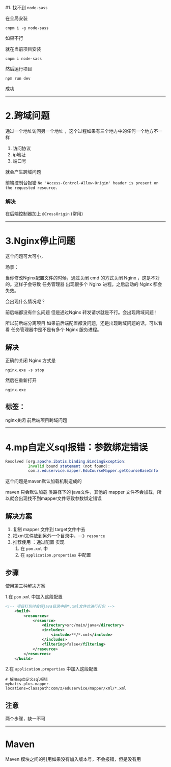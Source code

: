 #1. 找不到 `node-sass`

在全局安装

```shell
cnpm i -g node-sass
```

如果不行

就在当前项目安装

```shell
cnpm i node-sass
```

然后运行项目

```shell
npm run dev
```

成功



---



# 2.跨域问题

通过一个地址访问另一个地址 ，这个过程如果有三个地方中的任何一个地方不一样

1. 访问协议
2. ip地址
3. 端口号

就会产生跨域问题

前端控制台报错 `No 'Access-Control-Allow-Origin' header is present on the requested resource.` 

### 解决

在后端控制器加上 `@CrossOrigin` (常用)



---



# 3.Nginx停止问题

这个问题可大可小，

场景：

当你修改Nginx配置文件的时候，通过关闭 cmd 的方式关闭 Nginx ，这是不对的。这样子会导致 任务管理器 出现很多个 Nginx 进程。之后启动的 Nginx 都会失效。

会出现什么情况呢？

前后端都没有什么问题   但是通过Nginx 转发请求就是不行。会出现跨域问题！

所以前后端分离项目 如果前后端配置都没问题，还是出现跨域问题的话，可以看看 任务管理器中是不是有多个 Nginx 服务进程。

## 解决

正确的关闭 Nginx 方式是

```shell
nginx.exe -s stop
```

 然后在重新打开

```shell
nginx.exe
```

## 标签：

nginx关闭   前后端项目跨域问题



---



# 4.mp自定义sql报错：参数绑定错误



```java
Resolved [org.apache.ibatis.binding.BindingException: 
          Invalid bound statement (not found): 
          com.z.eduservice.mapper.EduCourseMapper.getCourseBaseInfo
```

这个问题是maven默认加载机制造成的

maven 只会默认加载 类路径下的 java文件，其他的 mapper 文件不会加载，所以就会出现找不到mapper文件导致参数绑定错误

## 解决方案

1. 复制 mapper 文件到 target文件中去
2. 把xml文件放到另外一个目录中，--》`resource` 
3. 推荐使用 ：通过配置 实现
   1. 在 `pom.xml` 中
   2. 在 `application.properties` 中配置

## 步骤

使用第三种解决方案    

1.在 `pom.xml` 中加入这段配置

```xml
<!-- 项目打包时会将java目录中的*.xml文件也进行打包 -->
    <build>
        <resources>
            <resource>
                <directory>src/main/java</directory>
                <includes>
                    <include>**/*.xml</include>
                </includes>
                <filtering>false</filtering>
            </resource>
        </resources>
    </build>
```



2.在 `application.properties` 中加入这段配置



```properties
# 解决mp自定义sql报错
mybatis-plus.mapper-locations=classpath:com/z/eduservice/mapper/xml/*.xml
```

## 注意

两个步骤，缺一不可



---

# Maven



Maven 模块之间的引用如果没有加入版本号，不会报错，但是没有用

